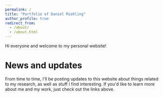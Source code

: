 ```yaml
---
permalink: /
title: "Portfolio of Daniel Miehling"
author_profile: true
redirect_from: 
  - /about/
  - /about.html
---
```


Hi everyone and welcome to my personal website!

News and updates
======
From time to time, I'll be posting updates to this website about things related to my research, as well as stuff I find interesting. If you'd like to learn more about me and my work, just check out the links above. 
